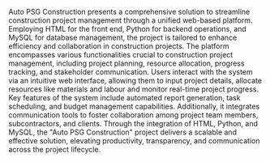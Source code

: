 Auto PSG Construction presents a comprehensive solution to streamline construction project management through a unified web-based platform. Employing HTML for the front end, Python for backend operations, and MySQL for database management, the project is tailored to enhance efficiency and collaboration in construction projects. The platform encompasses various functionalities crucial to construction project management, including project planning, resource allocation, progress tracking, and stakeholder communication. Users interact with the system via an intuitive web interface, allowing them to input project details, allocate resources like materials and labour and monitor real-time project progress. Key features of the system include automated report generation, task scheduling, and budget management capabilities. Additionally, it integrates communication tools to foster collaboration among project team members, subcontractors, and clients. Through the integration of HTML, Python, and MySQL, the "Auto PSG Construction" project delivers a scalable and effective solution, elevating productivity, transparency, and communication across the project lifecycle. 
